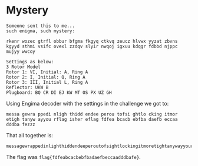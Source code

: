 # Mystery

```
Someone sent this to me...
such enigma, such mystery:

rkenr wozec gtrfl obbur bfgma fkgyq ctkvq zeucz hlvwx yyzat zbvns kgyyd sthmi vsifc ovexl zzdqv slyir nwqoj igxuu kdqgr fdbbd njppc mujyy wwcoy

Settings as below:
3 Rotor Model
Rotor 1: VI, Initial: A, Ring A
Rotor 2: I, Initial: Q, Ring A
Rotor 3: III, Initial L, Ring A
Reflector: UKW B
Plugboard: BQ CR DI EJ KW MT OS PX UZ GH
```

Using Engima decoder with the settings in the challenge we got to:

```
messa gewra ppedi nligh thidd endee perou tofsi ghtlo cking itmor etigh tanyw ayyou rflag isher eflag fdfea bcacb ebfba daefb eccaa dddba fezzz
```

That all together is:

```
messagewrappedinlighthiddendeeperoutofsightlockingitmoretightanywayyourflagishereflagfdfeabcacbebfbadaefbeccaadddbafezzz
```

The flag was `flag{fdfeabcacbebfbadaefbeccaadddbafe}`.
